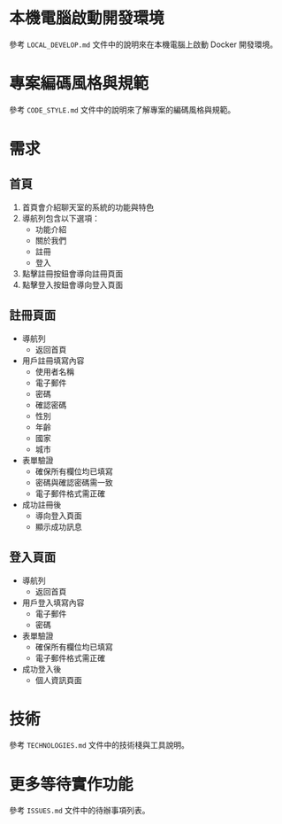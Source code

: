 # 本機電腦啟動開發環境

參考 `LOCAL_DEVELOP.md` 文件中的說明來在本機電腦上啟動 Docker 開發環境。

# 專案編碼風格與規範

參考 `CODE_STYLE.md` 文件中的說明來了解專案的編碼風格與規範。

# 需求

## 首頁

1. 首頁會介紹聊天室的系統的功能與特色
2. 導航列包含以下選項：
    - 功能介紹
    - 關於我們
    - 註冊
    - 登入
3. 點擊註冊按鈕會導向註冊頁面
4. 點擊登入按鈕會導向登入頁面

## 註冊頁面

- 導航列
  - 返回首頁
- 用戶註冊填寫內容
  - 使用者名稱
  - 電子郵件
  - 密碼
  - 確認密碼
  - 性別
  - 年齡
  - 國家
  - 城市
- 表單驗證
  - 確保所有欄位均已填寫
  - 密碼與確認密碼需一致
  - 電子郵件格式需正確
- 成功註冊後
  - 導向登入頁面
  - 顯示成功訊息

## 登入頁面

- 導航列
  - 返回首頁
- 用戶登入填寫內容
  - 電子郵件
  - 密碼
- 表單驗證
  - 確保所有欄位均已填寫
  - 電子郵件格式需正確
- 成功登入後
  - 個人資訊頁面

# 技術

參考 `TECHNOLOGIES.md` 文件中的技術棧與工具說明。

# 更多等待實作功能

參考 `ISSUES.md` 文件中的待辦事項列表。
